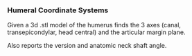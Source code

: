 ### Humeral Coordinate Systems

Given a 3d .stl model of the humerus finds the 3 axes (canal, transepicondylar, head central) and the articular margin plane.

Also reports the version and anatomic neck shaft angle.